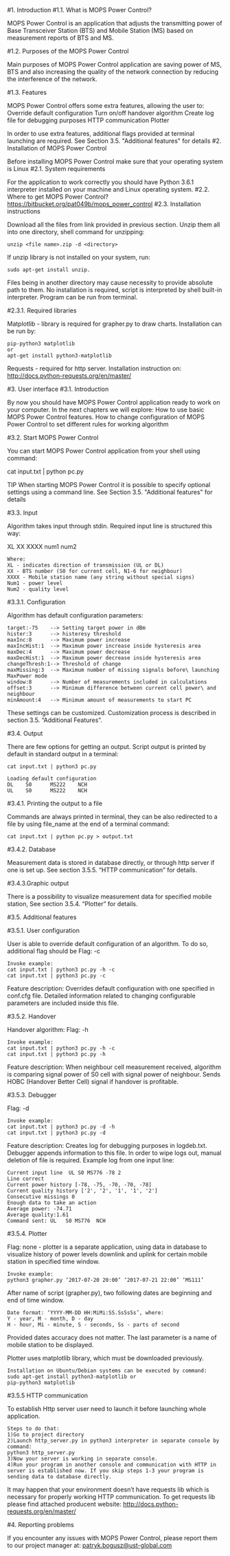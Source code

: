 #1. Introduction
#1.1. What is MOPS Power Control?

MOPS Power Control is an application that adjusts the transmitting power of Base Transceiver Station (BTS) and Mobile Station (MS) based on measurement reports of BTS and MS.

#1.2.  Purposes of the MOPS Power Control

Main purposes of MOPS Power Control application are saving power of MS, BTS and also increasing the quality of the network connection by reducing the interference of the network.

#1.3. Features

MOPS Power Control offers some extra features, allowing the user to:
Override default configuration
Turn on/off handover algorithm
Create log file for debugging purposes
HTTP communication
Plotter

In order to use extra features, additional flags provided at terminal launching are required. See Section 3.5. "Additional features" for details
#2. Installation of MOPS Power Control

Before installing MOPS Power Control make sure that your operating system is Linux
#2.1. System requirements

For the application to work correctly you should have Python 3.6.1 interpreter installed on your machine and Linux operating system.
#2.2. Where to get MOPS Power Control?
https://bitbucket.org/pat049b/mops_power_control
#2.3. Installation instructions

Download all the files from link provided in previous section. Unzip them all into one directory, shell command for unzipping:

    unzip <file name>.zip -d <directory>

If unzip library is not installed on your system, run:

    sudo apt-get install unzip.

Files  being in another directory may cause necessity to provide absolute path to them.
No installation is required, script is interpreted by shell built-in interpreter. Program can be run from terminal.

#2.3.1. Required libraries

Matplotlib - library is required for grapher.py to draw charts. Installation can be run by:

    pip-python3 matplotlib
    or
    apt-get install python3-matplotlib

Requests -  required for http server. Installation instruction on: http://docs.python-requests.org/en/master/

#3. User interface
#3.1. Introduction

By now you should have MOPS Power Control application ready to work on your computer. In the next chapters we will explore:
How to use basic MOPS Power Control features.
How to change configuration of MOPS Power Control to set different rules for working algorithm

#3.2. Start MOPS Power Control

You can start MOPS Power Control application from your shell using command:

cat input.txt | python pc.py

TIP
When starting MOPS Power Control it is possible to specify optional settings using a command line. See Section 3.5. "Additional features" for details

#3.3. Input

Algorithm takes input through stdin. Required input line is structured this way:

XL	XX	XXXX	num1	num2

    Where:
    XL - indicates direction of transmission (UL or DL)
    XX - BTS number (S0 for current cell, N1-6 for neighbour)
    XXXX - Mobile station name (any string without special signs)
    Num1 - power level
    Num2 - quality level

#3.3.1. Configuration

Algorithm has default configuration parameters:

    target:-75    --> Setting target power in dBm
    hister:3      --> histeresy threshold
    maxInc:8      --> Maximum power increase
    maxIncHist:1  --> Maximum power increase inside hysteresis area
    maxDec:4      --> Maximum power decrease
    maxDecHist:1  --> Maximum power decrease inside hysteresis area
    changeThresh:1--> Threshold of change
    maxMissing:3  --> Maximum number of missing signals before\ launching MaxPower mode
    window:8      --> Number of measurements included in calculations
    offset:3      --> Minimum difference between current cell power\ and neighbour
    minAmount:4   --> Minimum amount of measurements to start PC

These settings can be customized. Customization process is described in section                3.5. “Additional Features”.

#3.4. Output

There are few options for getting an output. Script output is printed by default in standard output in a terminal:

    cat input.txt | python3 pc.py

    Loading default configuration
    DL    S0      MS222    NCH
    UL    S0      MS222    NCH


#3.4.1. Printing the output to a file

Commands are always printed in terminal, they can be also redirected to a file by using file_name at the end of a terminal command:

    cat input.txt | python pc.py > output.txt

#3.4.2. Database


Measurement data is stored in database directly, or through http server if one is set up. See section 3.5.5. “HTTP communication” for details.

#3.4.3.Graphic output

There is a possibility to visualize measurement data for specified mobile station, See section 3.5.4. “Plotter” for details.

#3.5. Additional features

#3.5.1. User configuration

User is able to override default configuration of an algorithm. To do so, additional flag should be Flag: -c

	Invoke example:
    cat input.txt | python3 pc.py -h -c
    cat input.txt | python3 pc.py -c

Feature description: Overrides default configuration with one specified in conf.cfg file. Detailed information related to changing configurable parameters are included inside this file.

#3.5.2. Handover

Handover algorithm:
Flag: -h

	Invoke example:
    cat input.txt | python3 pc.py -h -c
    cat input.txt | python3 pc.py -h

Feature description: When neighbour cell measurement received, algorithm is comparing signal power of S0 cell with signal power of neighbour. Sends HOBC (Handover Better Cell) signal if handover is profitable.

#3.5.3. Debugger

Flag: -d

	Invoke example:
    cat input.txt | python3 pc.py -d -h
    cat input.txt | python3 pc.py -d

Feature description: Creates log for debugging purposes in logdeb.txt. Debugger appends information to this file. In order to wipe logs out, manual deletion of file is required. Example log from one input line:

    Current input line  UL S0 MS776 -78 2
    Line correct
    Current power history [-78, -75, -70, -70, -78]
    Current quality history ['2', '2', '1', '1', '2']
    Consecutive missings 0
    Enough data to take an action
    Average power: -74.71
    Average quality:1.61
    Command sent: UL   S0 MS776  NCH

#3.5.4. Plotter

Flag: none - plotter is a separate application, using data in database to visualize history of power levels downlink and uplink for certain mobile station in specified time window.

	Invoke example:
    python3 grapher.py ‘2017-07-20 20:00’ ‘2017-07-21 22:00’ ‘MS111’

After name of script (grapher.py), two following dates are beginning and end of time window.

    Date format: ‘YYYY-MM-DD HH:MiMi:SS.SsSsSs’, where:
	Y - year, M - month, D - day
    H - hour, Mi - minute, S - seconds, Ss - parts of second

Provided dates accuracy does not matter.
The last parameter is a name of mobile station to be displayed.

Plotter uses matplotlib library, which must be downloaded previously.

    Installation on Ubuntu/Debian systems can be executed by command:
    sudo apt-get install python3-matplotlib or
    pip-python3 matplotlib



#3.5.5 HTTP communication

To establish Http server user need to launch it before launching whole application.

    Steps to do that:
    1)Go to project directory
    2)Launch http_server.py in python3 interpreter in separate console by command:
    python3 http_server.py
    3)Now your server is working in separate console.
    4)Run your program in another console and communication with HTTP in server is established now. If you skip steps 1-3 your program is sending data to database directly.

It may happen that your environment doesn’t have requests lib which is necessary for properly working HTTP communication. To get requests lib please find attached producent website: http://docs.python-requests.org/en/master/

#4. Reporting problems

If you encounter any issues with MOPS Power Control, please report them to our project manager at: patryk.bogusz@ust-global.com




